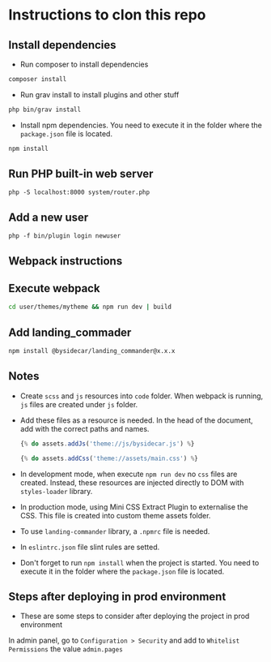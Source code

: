# Instructions to clon this repo

## Install dependencies

* Run composer to install dependencies

```bash
composer install
```

* Run grav install to install plugins and other stuff

```bash
php bin/grav install
```

* Install npm dependencies. You need to execute it in the folder where the `package.json` file is located.

```bash
npm install
```

## Run PHP built-in web server

```
php -S localhost:8000 system/router.php  
```

## Add a new user

```
php -f bin/plugin login newuser
```

## Webpack instructions

## Execute webpack

  ```bash
  cd user/themes/mytheme && npm run dev | build
  ```

## Add landing_commader

  ```bash
  npm install @bysidecar/landing_commander@x.x.x
  ```

## Notes

* Create `scss` and `js` resources into `code` folder. When webpack is running, `js` files are created under `js` folder.

* Add these files as a resource is needed. In the head of the document, add with the correct paths and names.

  ```js
  {% do assets.addJs('theme://js/bysidecar.js') %}

  {% do assets.addCss('theme://assets/main.css') %}
  ```

* In development mode, when execute `npm run dev` no `css` files are created. Instead, these resources are injected directly to DOM with `styles-loader` library.

* In production mode, using Mini CSS Extract Plugin to externalise the CSS. This file is created into custom theme assets folder.

* To use `landing-commander` library, a `.npmrc` file is needed.

* In `eslintrc.json` file slint rules are setted.

* Don't forget to run `npm install` when the project is started. You need to execute it in the folder where the `package.json` file is located.

## Steps after deploying in prod environment

* These are some steps to consider after deploying the project in prod environment
  
In admin panel, go to `Configuration > Security` and add to `Whitelist Permissions` the value `admin.pages`